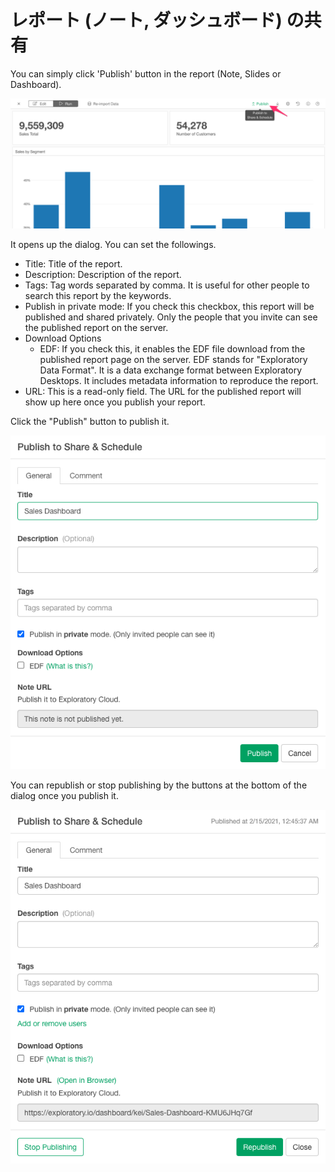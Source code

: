 # レポート (ノート, ダッシュボード) の共有

You can simply click 'Publish' button in the report (Note, Slides or Dashboard). 

![](images/note-publish1.png)

It opens up the dialog. You can set the followings.

* Title: Title of the report.
* Description: Description of the report.
* Tags: Tag words separated by comma. It is useful for other people to search this report by the keywords. 
* Publish in private mode: If you check this checkbox, this report will be published and shared privately. Only the people that you invite can see the published report on the server.
* Download Options
  * EDF: If you check this, it enables the EDF file download from the published report page on the server. EDF stands for "Exploratory Data Format". It is a data exchange format between Exploratory Desktops. It includes metadata information to reproduce the report. 
* URL: This is a read-only field. The URL for the published report will show up here once you publish your report. 


Click the "Publish" button to publish it. 

![](images/note-publish2.png)

You can republish or stop publishing by the buttons at the bottom of the dialog once you publish it. 

![](images/note-publish3.png)


